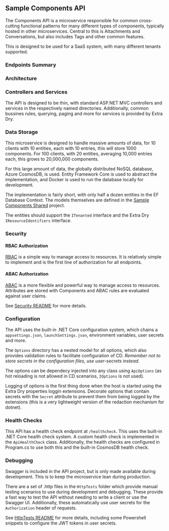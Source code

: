 ## Sample Components API

The Components API is a microservice responsible for common cross-cutting functional patterns for many different types of components, typically hosted in other microservices.  Central to this is Attachments and Conversations, but also includes Tags and other common features.  

This is designed to be used for a SaaS system, with many different tenants supported.

### Endpoints Summary


### Architecture

### Controllers and Services

The API is designed to be thin, with standard ASP.NET MVC controllers and services in the respectively named directories.  Additionally, common bussines rules, querying, paging and more for services is provided by Extra Dry.

### Data Storage

This microservice is designed to handle massive amounts of data, for 10 clients with 10 entities, each with 10 entries, this will store 1000 components.  For 100 clients, with 20 entities, averaging 10,000 entries each, this grows to 20,000,000 components.

For this large amount of data, the globally distributed NoSQL database, Azure CosmosDB, is used.  Entity Framework Core is used to abstract the implementation, and Docker is used to run the database locally for development.

The implementation is fairly short, with only half a dozen entities in the EF Database Context.  The models themselves are defined in the [Sample Components Shared](..\..\Sample.Components.Shared\README.md) project.  

The entities should support the `ITenanted` interface and the Extra Dry `IResourceIdentifiers` interface.

### Security

#### RBAC Authorization
[RBAC](https://en.wikipedia.org/wiki/Role-based_access_control) is a simple way to manage access to resources.  It is relatively simple to implement and is the first line of authorization for all endpoints.

#### ABAC Authorization
[ABAC](https://en.wikipedia.org/wiki/Attribute-based_access_control) is a more flexible and powerful way to manage access to resources. Attributes are stored with Components and ABAC rules are evaluated against user claims.

See [Security README](./Security/README.md) for more details.

### Configuration

The API uses the built-in .NET Core configuration system, which chains a `appsettings.json`, `launchSettings.json`, environment variables, user secrets and more.  

The `Options` directory has a nested model for all options, which also provides validation rules to facilitate configuration of CD.  *Remember not to store secrets in the configuration files, use user-secrets instead*.

The options can be dependecy injected into any class using `ApiOptions` (as hot reloading is not allowed in CD scenarios, `IOptions` is not used).

Logging of options is the first thing done when the host is started using the Extra Dry properties loggin extensions.  Decorate options that contain secrets with the `Secret` attribute to prevent them from being logged by the extensions (this is a very lightweight version of the redaction mechanism for dotnet).

### Health Checks

This API has a health check endpoint at `/healthcheck`.  This uses the built-in .NET Core health check system.  A custom health check is implemented in the `ApiHealthCheck` class.  Additionally, the health checks are configured in Program.cs to use both this and the built-in CosmosDB health check.

### Debugging

Swagger is included in the API project, but is only made available during development.  This is to keep the microservice lean during production.  

There are a set of .http files in the `HttpTests` folder which provide manual testing scenarios to use during development and debugging.  These provide a fast way to test the API without needing to write a client or use the Swagger UI.  Additionally, these automatically use user secrets for the `Authorization` header of requests.

See [HttpTests README](./HttpTests/README.md) for more details, including some Powershell snippets to configure the JWT tokens in user secrets.

